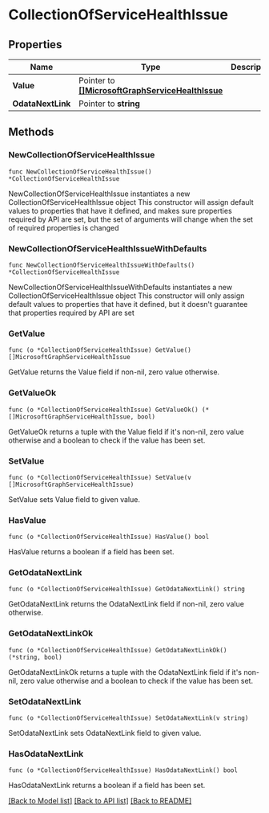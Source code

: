 # CollectionOfServiceHealthIssue

## Properties

Name | Type | Description | Notes
------------ | ------------- | ------------- | -------------
**Value** | Pointer to [**[]MicrosoftGraphServiceHealthIssue**](MicrosoftGraphServiceHealthIssue.md) |  | [optional] 
**OdataNextLink** | Pointer to **string** |  | [optional] 

## Methods

### NewCollectionOfServiceHealthIssue

`func NewCollectionOfServiceHealthIssue() *CollectionOfServiceHealthIssue`

NewCollectionOfServiceHealthIssue instantiates a new CollectionOfServiceHealthIssue object
This constructor will assign default values to properties that have it defined,
and makes sure properties required by API are set, but the set of arguments
will change when the set of required properties is changed

### NewCollectionOfServiceHealthIssueWithDefaults

`func NewCollectionOfServiceHealthIssueWithDefaults() *CollectionOfServiceHealthIssue`

NewCollectionOfServiceHealthIssueWithDefaults instantiates a new CollectionOfServiceHealthIssue object
This constructor will only assign default values to properties that have it defined,
but it doesn't guarantee that properties required by API are set

### GetValue

`func (o *CollectionOfServiceHealthIssue) GetValue() []MicrosoftGraphServiceHealthIssue`

GetValue returns the Value field if non-nil, zero value otherwise.

### GetValueOk

`func (o *CollectionOfServiceHealthIssue) GetValueOk() (*[]MicrosoftGraphServiceHealthIssue, bool)`

GetValueOk returns a tuple with the Value field if it's non-nil, zero value otherwise
and a boolean to check if the value has been set.

### SetValue

`func (o *CollectionOfServiceHealthIssue) SetValue(v []MicrosoftGraphServiceHealthIssue)`

SetValue sets Value field to given value.

### HasValue

`func (o *CollectionOfServiceHealthIssue) HasValue() bool`

HasValue returns a boolean if a field has been set.

### GetOdataNextLink

`func (o *CollectionOfServiceHealthIssue) GetOdataNextLink() string`

GetOdataNextLink returns the OdataNextLink field if non-nil, zero value otherwise.

### GetOdataNextLinkOk

`func (o *CollectionOfServiceHealthIssue) GetOdataNextLinkOk() (*string, bool)`

GetOdataNextLinkOk returns a tuple with the OdataNextLink field if it's non-nil, zero value otherwise
and a boolean to check if the value has been set.

### SetOdataNextLink

`func (o *CollectionOfServiceHealthIssue) SetOdataNextLink(v string)`

SetOdataNextLink sets OdataNextLink field to given value.

### HasOdataNextLink

`func (o *CollectionOfServiceHealthIssue) HasOdataNextLink() bool`

HasOdataNextLink returns a boolean if a field has been set.


[[Back to Model list]](../README.md#documentation-for-models) [[Back to API list]](../README.md#documentation-for-api-endpoints) [[Back to README]](../README.md)


